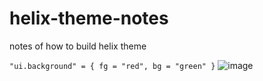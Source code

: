 # helix-theme-notes
notes of how to build helix theme

`"ui.background" = { fg = "red", bg = "green" }`
![image](https://user-images.githubusercontent.com/130418928/231032263-cde307fa-4bb7-4cba-975c-4a06b0b5c473.png)

